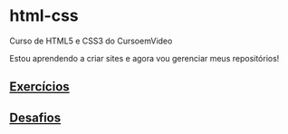 # html-css
Curso de HTML5 e CSS3 do CursoemVideo

Estou aprendendo a criar sites e agora vou gerenciar meus repositórios!

<h2><a href="https://samueloliveira10.github.io/html-css/repositorio/exercicios/exercicios.html">Exercícios</a></h2>
<h2><a href="#">Desafios</a></h2>
